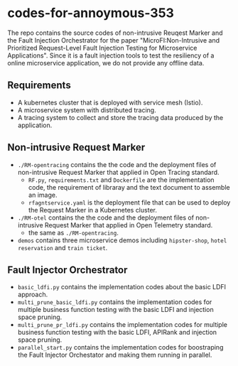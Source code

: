 # codes-for-annoymous-353
The repo contains the source codes of non-intrusive Reuqest Marker and the Fault Injection Orchestrator for the paper "MicroFI:Non-Intrusive and Prioritized Request-Level Fault Injection Testing for Microservice Applications". Since it is a fault injection tools to test the resiliency of a online microservice application, we do not provide any offline data. 
## Requirements
- A kubernetes cluster that is deployed with service mesh (Istio).
- A microservice system with distributed tracing.
- A tracing system to collect and store the tracing data produced by the application.
## Non-intrusive Request Marker
- `./RM-opentracing` contains the the code and the deployment files of non-intrusive Request Marker that applied in Open Tracing standard. 
    - `RF.py`, `requirements.txt` and `Dockerfile` are the implementation code, the requirement of libraray and the text document to assemble an image.
    - `rfagntservice.yaml` is the deployment file that can be used to deploy the Request Marker in a Kubernetes cluster.
- `./RM-otel` contains the the code and the deployment files of non-intrusive Request Marker that applied in Open Telemetry standard. 
    - the same as `./RM-opentracing`.
- `demos` contains three microservice demos including `hipster-shop`, `hotel reservation` and `train ticket`.
## Fault Injector Orchestrator
- `basic_ldfi.py` contains the implementation codes about the basic LDFI approach.
- `multi_prune_basic_ldfi.py` contains the implementation codes for multiple business function testing with the basic LDFI and injection space pruning.
- `multi_prune_pr_ldfi.py` contains the implementation codes for multiple business function testing with the basic LDFI, APIRank and injection space pruning.
- `parallel_start.py` contains the implementation codes for boostraping the Fault Injector Orchestator and making them running in parallel.
